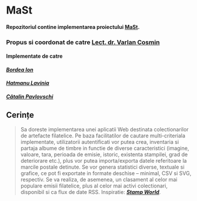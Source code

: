 # MaSt

#### Repozitoriul contine implementarea proiectului **[MaSt](https://profs.info.uaic.ro/~vcosmin/proiectetw)**.

### Propus si coordonat de catre [Lect. dr. Varlan Cosmin](https://profs.info.uaic.ro/~vcosmin)

#### Implementate de catre
#### _**[Bordea Ion](https://github.com/JohnBordea/)**_
#### _**[Hatmanu Lavinia](https://github.com/HatmanuLavinia/)**_
#### _**[Cătalin Pavlovschi](https://github.com/)**_

## Cerințe

> Sa doreste implementarea unei aplicatii Web destinata colectionarilor de artefacte filatelice. 
> Pe baza facilitatilor de cautare multi-criteriala implementate, utilizatorii autentificati vor putea crea, inventaria si partaja albume de timbre in functie de diverse caracteristici (imagine, valoare, tara, perioada de emisie, istoric, existenta stampilei, grad de deteriorare etc.), plus vor putea importa/exporta datele referitoare la marcile postale detinute. Se vor genera statistici diverse, textuale si grafice, ce pot fi exportate in formate deschise – minimal, CSV si SVG, respectiv. 
> Se va realiza, de asemenea, un clasament al celor mai populare emisii filatelice, plus al celor mai activi colectionari, disponibil si ca flux de date RSS. Inspiratie: _**[Stamp World](https://www.stampworld.com/en/)**_.
